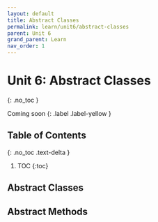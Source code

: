 ```yaml
---
layout: default
title: Abstract Classes
permalink: learn/unit6/abstract-classes
parent: Unit 6
grand_parent: Learn
nav_order: 1
---
```


<!-- prettier-ignore-start -->

# Unit 6: Abstract Classes
{: .no_toc }

Coming soon
{: .label .label-yellow }

## Table of Contents
{: .no_toc .text-delta }

1. TOC
{:toc}

<!-- prettier-ignore-end -->

## Abstract Classes

## Abstract Methods
